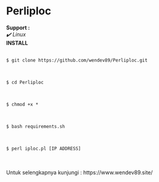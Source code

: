 # Perliploc

<b>Support :</b>
<br />
<i>✔️ Linux </i>
<br />
<b>INSTALL</b>
<br />
<br />
<pre class="chroma"><code class="language-console-bash" data-lang="console-bash">$ git clone https://github.com/wendev89/Perliploc.git</code></pre>
<br />
<pre class="chroma"><code class="language-console-bash" data-lang="console-bash">$ cd Perliploc</code></pre>
<br />
<pre class="chroma"><code class="language-console-bash" data-lang="console-bash">$ chmod +x *</code></pre>
<br />
<pre class="chroma"><code class="language-console-bash" data-lang="console-bash">$ bash requirements.sh</code></pre>
<br />
<pre class="chroma"><code class="language-console-bash" data-lang="console-bash">$ perl iploc.pl [IP ADDRESS] </code></pre>
<br />
<br />
Untuk selengkapnya kunjungi : https://www.wendev89.site/
